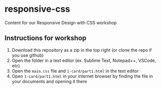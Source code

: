 # responsive-css

Content for our Responsive Design with CSS workshop

## Instructions for workshop

1. Download this repository as a zip in the top right (or clone the repo if you use github)
2. Open the folder in a text editor (ex. Sublime Text, Notepad++, VSCode, etc)
3. Open the `main.css` file and `1-card/part1.html` in the text editor
4. Open `1-card/part1.html` in your internet browser by finding the file in your documents and opening it there
